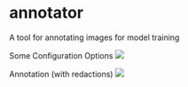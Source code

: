 # annotator
A tool for annotating images for model training


Some Configuration Options
![](https://raw.githubusercontent.com/FashionLab/jupyterlab_commands/master/docs/img/config.png)

Annotation (with redactions)
![](https://raw.githubusercontent.com/FashionLab/jupyterlab_commands/master/docs/img/annotate.png)
